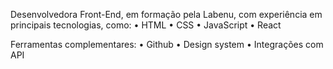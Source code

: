 Desenvolvedora Front-End, em formação pela Labenu, com experiência em principais tecnologias, como:
• HTML
• CSS
• JavaScript
• React

Ferramentas complementares:
• Github
• Design system
• Integrações com API
